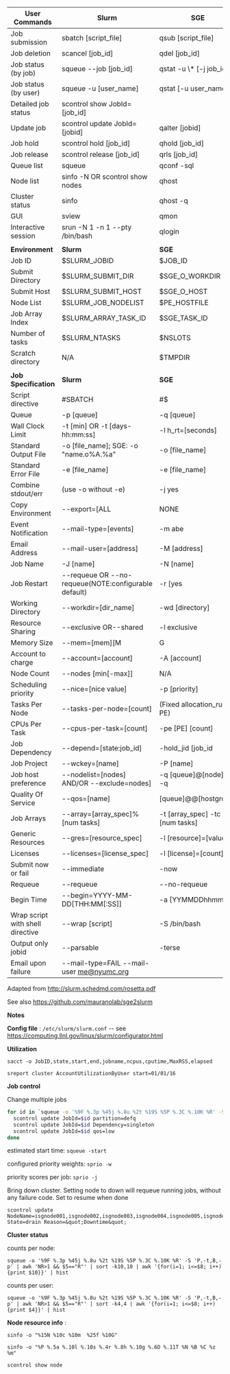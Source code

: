 | **User Commands** | **Slurm** | **SGE** |
| --- | --- | --- |
| Job submission | sbatch [script\_file] | qsub [script\_file] |
| Job deletion | scancel [job\_id] | qdel [job\_id] |
| Job status (by job) | squeue --job [job\_id] | qstat -u \\* [-j job\_id] |
| Job status (by user) | squeue -u [user\_name] | qstat [-u user\_name] |
| Detailed job status | scontrol show JobId=[job\_id] |   |
| Update job | scontrol update JobId=[jobid] | qalter [jobid] |
| Job hold | scontrol hold [job\_id] | qhold [job\_id] |
| Job release | scontrol release [job\_id] | qrls [job\_id] |
| Queue list | squeue | qconf -sql |
| Node list | sinfo -N OR scontrol show nodes | qhost |
| Cluster status | sinfo | qhost -q |
| GUI | sview | qmon |
| Interactive session | srun -N 1 -n 1 --pty /bin/bash | qlogin |
|   |   |   |
| **Environment** | **Slurm** | **SGE** |
| Job ID | $SLURM\_JOBID | $JOB\_ID |
| Submit Directory | $SLURM\_SUBMIT\_DIR | $SGE\_O\_WORKDIR |
| Submit Host | $SLURM\_SUBMIT\_HOST | $SGE\_O\_HOST |
| Node List | $SLURM\_JOB\_NODELIST | $PE\_HOSTFILE |
| Job Array Index | $SLURM\_ARRAY\_TASK\_ID | $SGE\_TASK\_ID |
| Number of tasks | $SLURM\_NTASKS | $NSLOTS |
| Scratch directory | N/A | $TMPDIR |
|   |   |   |
| **Job Specification** | **Slurm** | **SGE** |
| Script directive | #SBATCH | #$ |
| Queue | -p [queue] | -q [queue] |
| Wall Clock Limit | -t [min] OR -t [days-hh:mm:ss] | -l h\_rt=[seconds] |
| Standard Output File | -o [file\_name]; SGE: -o &quot;name.o%A.%a&quot; | -o [file\_name] |
| Standard Error File | -e [file\_name] | -e [file\_name] |
| Combine stdout/err | (use -o without -e) | -j yes |
| Copy Environment | --export=[ALL | NONE | variables] | -V |
| Event Notification | --mail-type=[events] | -m abe |
| Email Address | --mail-user=[address] | -M [address] |
| Job Name | -J [name] | -N [name] |
| Job Restart | --requeue OR --no-requeue(NOTE:configurable default) | -r [yes|no] |
| Working Directory | --workdir=[dir\_name] | -wd [directory] |
| Resource Sharing | --exclusive OR--shared | -l exclusive |
| Memory Size | --mem=[mem][M|G|T] OR --mem-per-cpu=mem][M|G|T] | -l mem\_free=[memory][K|M|G] |
| Account to charge | --account=[account] | -A [account] |
| Node Count | --nodes [min[-max]] | N/A |
| Scheduling priority | --nice=[nice value] | -p [priority] |
| Tasks Per Node | --tasks-per-node=[count] | (Fixed allocation\_rule in PE) |
| CPUs Per Task | --cpus-per-task=[count] | -pe [PE] [count] |
| Job Dependency | --depend=[state:job\_id] | -hold\_jid [job\_id | job\_name] |
| Job Project | --wckey=[name] | -P [name] |
| Job host preference | --nodelist=[nodes] AND/OR --exclude=nodes] | -q [queue]@[node] OR -q |
| Quality Of Service | --qos=[name] | [queue]@@[hostgroup] |
| Job Arrays | --array=[array\_spec]%[num tasks] | -t [array\_spec] -tc [num tasks] |
| Generic Resources | --gres=[resource\_spec] | -l [resource]=[value] |
| Licenses | --licenses=[license\_spec] | -l [license]=[count] |
| Submit now or fail | --immediate | -now |
| Requeue | --requeue | --no-requeue | -r [yes|no] |
| Begin Time | --begin=YYYY-MM-DD[THH:MM[:SS]] | -a [YYMMDDhhmm] |
| Wrap script with shell directive | --wrap [script] | -S /bin/bash |
| Output only jobid | --parsable | -terse |
| Email upon failure | --mail-type=FAIL --mail-user me@nyumc.org |   |

Adapted from http://slurm.schedmd.com/rosetta.pdf

See also https://github.com/mauranolab/sge2slurm

**Notes**

**Config file** : `/etc/slurm/slurm.conf` -- see https://computing.llnl.gov/linux/slurm/configurator.html



**Utilization**

```
sacct -o JobID,state,start,end,jobname,ncpus,cputime,MaxRSS,elapsed
```

```
sreport cluster AccountUtilizationByUser start=01/01/16
```


**Job control**

Change multiple jobs

```bash
for id in `squeue -o '%9F %.3p %45j %.8u %2t %19S %5P %.3C %.10K %R' -S 'P,-t,B,-p' | grep 562 | awk '$5!="R" {print $1}'`; do
  scontrol update JobId=$id partition=defq
  scontrol update JobId=$id Dependency=singleton
  scontrol update JobId=$id qos=low
done
```

estimated start time: `squeue -start`

configured priority weights: `sprio -w`

priority scores per job: `sprio -j`

Bring down cluster. Setting node to down will requeue running jobs, without any failure code. Set to resume when done

```
scontrol update NodeName=isgnode001,isgnode002,isgnode003,isgnode004,isgnode005,isgnode006,isglcdctap001 State=drain Reason=&quot;Downtime&quot;
```


**Cluster status**

counts per node:

```
squeue -o '%9F %.3p %45j %.8u %2t %19S %5P %.3C %.10K %R' -S 'P,-t,B,-p' | awk 'NR>1 && $5=="R"' | sort -k10,10 | awk '{for(i=1; i<=$8; i++) {print $10}}' | hist
```

counts per user:

```
squeue -o '%9F %.3p %45j %.8u %2t %19S %5P %.3C %.10K %R' -S 'P,-t,B,-p' | awk 'NR>1 && $5=="R"' | sort -k4,4 | awk '{for(i=1; i<=$8; i++) {print $4}}' | hist
```


**Node resource info** :

```
sinfo -o "%15N %10c %10m  %25f %10G"
```

```
sinfo -o "%P %.5a %.10l %.10s %.4r %.8h %.10g %.6D %.11T %N %B %C %z %m"
```

```
scontrol show node
```
